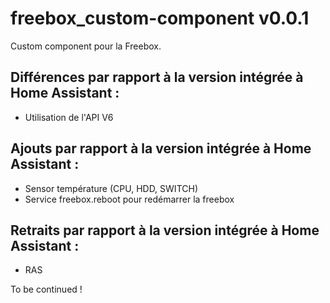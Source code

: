 # freebox_custom-component v0.0.1

Custom component pour la Freebox.

## Différences par rapport à la version intégrée à Home Assistant :
* Utilisation de l'API V6

## Ajouts par rapport à la version intégrée à Home Assistant : 
* Sensor température (CPU, HDD, SWITCH)
* Service freebox.reboot pour redémarrer la freebox

## Retraits par rapport à la version intégrée à Home Assistant : 
* RAS


To be continued !

